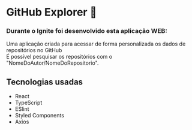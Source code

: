 <h1>GitHub Explorer 🚀</h1>

<h3>Durante o Ignite foi desenvolvido esta aplicação WEB:</h3>

<p>Uma aplicação criada para acessar de forma personalizada os dados de repositórios no GitHub <br />
É possível pesquisar os repositórios com o "NomeDoAutor/NomeDoRepositorio".</p>

<h2> Tecnologias usadas </h2>

- React
- TypeScript
- ESlint
- Styled Components
- Axios

